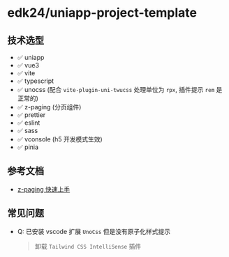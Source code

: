 # edk24/uniapp-project-template

## 技术选型

- ✅ uniapp
- ✅ vue3
- ✅ vite
- ✅ typescript
- ✅ unocss (配合 `vite-plugin-uni-twucss` 处理单位为 `rpx`, 插件提示 `rem` 是正常的)
- ✅ z-paging (分页组件)
- ✅ prettier
- ✅ eslint
- ✅ sass
- ✅ vconsole (h5 开发模式生效)
- ✅ pinia

## 参考文档

- [z-paging 快速上手](https://z-paging.zxlee.cn/start/intro.html)

## 常见问题

- Q: 已安装 vscode 扩展 `UnoCss` 但是没有原子化样式提示
    > 卸载 `Tailwind CSS IntelliSense` 插件
